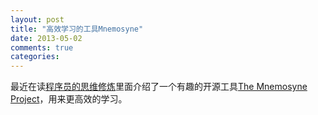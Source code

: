 ```yaml
---
layout: post
title: "高效学习的工具Mnemosyne"
date: 2013-05-02
comments: true
categories: 
---
```

<p>最近在读<a href="http://book.douban.com/subject/5372651/">程序员的思维修炼</a>里面介绍了一个有趣的开源工具<a href="http://mnemosyne-proj.org/">The Mnemosyne Project</a>，用来更高效的学习。</p><p>&nbsp;</p>